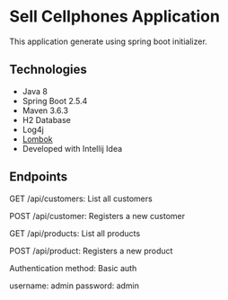 # Sell Cellphones Application

This application generate using spring boot initializer.

## Technologies

- Java 8
- Spring Boot 2.5.4
- Maven 3.6.3
- H2 Database
- Log4j
- [Lombok](https://www.baeldung.com/intro-to-project-lombok)
- Developed with Intellij Idea

## Endpoints

GET /api/customers: List all customers

POST /api/customer: Registers a new customer

GET /api/products: List all products

POST /api/product: Registers a new product

Authentication method: Basic auth

username: admin password: admin

